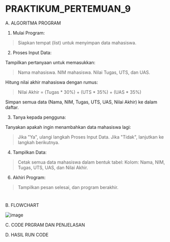 # PRAKTIKUM_PERTEMUAN_9

A. ALGORITMA PROGRAM

1. Mulai Program:

>Siapkan tempat (list) untuk menyimpan data mahasiswa.

2. Proses Input Data:

Tampilkan pertanyaan untuk memasukkan:
>Nama mahasiswa.
>NIM mahasiswa.
>Nilai Tugas, UTS, dan UAS.

Hitung nilai akhir mahasiswa dengan rumus:
>Nilai Akhir = (Tugas * 30%) + (UTS * 35%) + (UAS * 35%)

Simpan semua data (Nama, NIM, Tugas, UTS, UAS, Nilai Akhir) ke dalam daftar.

3. Tanya kepada pengguna:

Tanyakan apakah ingin menambahkan data mahasiswa lagi:
>Jika "Ya", ulangi langkah Proses Input Data.
>Jika "Tidak", lanjutkan ke langkah berikutnya.

4. Tampilkan Data:
   
>Cetak semua data mahasiswa dalam bentuk tabel:
Kolom: Nama, NIM, Tugas, UTS, UAS, dan Nilai Akhir.

6. Akhiri Program:
   
>Tampilkan pesan selesai, dan program berakhir.

#

B. FLOWCHART

![image](https://github.com/user-attachments/assets/d17df072-a310-428b-983a-4ab113234dad)

C. CODE PRGRAM DAN PENJELASAN


D. HASIL RUN CODE
